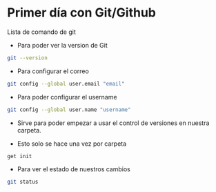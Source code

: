 # Primer día con Git/Github

Lista  de comando de git

* Para poder ver la version de Git
```bash 
git --version
```

* Para configurar el correo

```bash
git config --global user.email "email"
```

* Para poder configurar el username

```bash
git config --global user.name "username"
```

* Sirve para poder empezar  a usar el control de versiones en nuestra carpeta.

* Esto solo se hace una vez por carpeta

```bash
get init
```

* Para ver el estado de nuestros cambios 
```bash
git status
```


